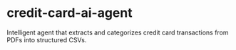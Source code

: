 # credit-card-ai-agent
Intelligent agent that extracts and categorizes credit card transactions from PDFs into structured CSVs.
